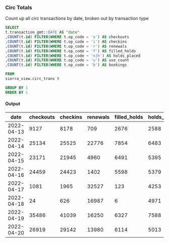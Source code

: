 ### Circ Totals

Count up all circ transactions by date, broken out by transaction type

```sql
SELECT
t.transaction_gmt::DATE AS "date"
,COUNT(t.id) FILTER(WHERE t.op_code = 'o') AS checkouts
,COUNT(t.id) FILTER(WHERE t.op_code = 'i') AS checkins
,COUNT(t.id) FILTER(WHERE t.op_code = 'r') AS renewals
,COUNT(t.id) FILTER(WHERE t.op_code = 'f') AS filled_holds
,COUNT(t.id) FILTER(WHERE t.op_code ~ 'n|h') AS holds_placed
,COUNT(t.id) FILTER(WHERE t.op_code = 'u') AS use_count
,COUNT(t.id) FILTER(WHERE t.op_code = 'b') AS bookings

FROM
sierra_view.circ_trans t

GROUP BY 1
ORDER BY 1
```
    
#### Output    
| date | checkouts | checkins | renewals | filled_holds | holds_placed | use_count | bookings |
| ---- | --------- | -------- | -------- | ------------ | ------------ | --------- | -------- |
| 2022-04-13 | 9127 | 8178 | 709 | 2676 | 2588 | 26 | 0|
| 2022-04-14 | 25134 | 25525 | 22776 | 7854 | 6483 | 101 | 0|
| 2022-04-15 | 23171 | 21945 | 4960 | 6491 | 5395 | 36 | 0|
| 2022-04-16 | 24459 | 24423 | 1402 | 5598 | 5379 | 49 | 0|
| 2022-04-17 | 1081 |1965 | 32527 | 123 | 4253 | 0 | 0|
| 2022-04-18 | 24 |626 | 16987 | 6 | 4971 | 0 | 0|
| 2022-04-19 | 35486 | 41039 | 16250 | 6327 | 7588 | 196 | 0|
| 2022-04-20 | 26919 | 29142 | 13980 | 6114 | 5013 | 125 | 0|
